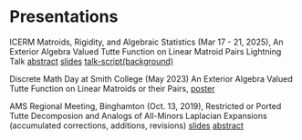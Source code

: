 # Presentations

ICERM Matroids, Rigidity, and Algebraic Statistics (Mar 17 - 21, 2025), An Exterior Algebra Valued Tutte Function on Linear Matroid Pairs Lightning Talk
[abstract](abstractBrown2025.pdf) [slides](ChaikenLightningBrown2025.pdf)
[talk-script](Speech.pdf)[(background)](https://arxiv.org/abs/math/0605707)


Discrete Math Day at Smith College (May 2023)
An Exterior Algebra Valued Tutte Function on Linear Matroids or their Pairs,
[poster](SmithMay23.pdf)

AMS Regional Meeting, Binghamton (Oct. 13, 2019),
Restricted or Ported Tutte Decomposion and
Analogs of All-Minors Laplacian Expansions
(accumulated corrections, additions, revisions)
[slides](AMS2019talkNotesAdded.pdf)
[abstract](AMS2019abstract.pdf)


